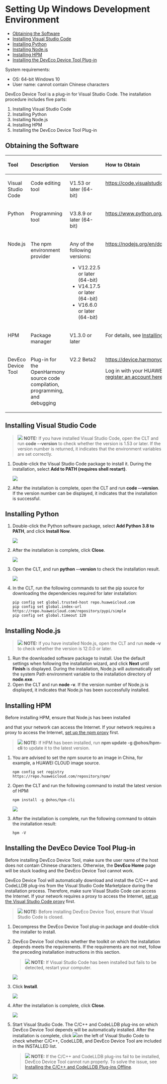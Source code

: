 # Setting Up Windows Development Environment<a name="EN-US_TOPIC_0000001124187462"></a>

-   [Obtaining the Software](#en-us_topic_0000001058091994_section1483143015558)
-   [Installing Visual Studio Code](#en-us_topic_0000001058091994_section71401018163318)
-   [Installing Python](#en-us_topic_0000001058091994_section16266553175320)
-   [Installing Node.js](#en-us_topic_0000001058091994_section5353233124511)
-   [Installing HPM](#en-us_topic_0000001058091994_section173054793610)
-   [Installing the DevEco Device Tool Plug-in](#en-us_topic_0000001058091994_section4336315185716)

System requirements:

-   OS: 64-bit Windows 10
-   User name: cannot contain Chinese characters

DevEco Device Tool is a plug-in for Visual Studio Code. The installation procedure includes five parts:

1.  Installing Visual Studio Code
2.  Installing Python
3.  Installing Node.js
4.  Installing HPM
5.  Installing the DevEco Device Tool Plug-in

## Obtaining the Software<a name="en-us_topic_0000001058091994_section1483143015558"></a>

<a name="en-us_topic_0000001058091994_table12730195765616"></a>
<table><thead align="left"><tr id="en-us_topic_0000001058091994_row6730125785610"><th class="cellrowborder" valign="top" width="19.49%" id="mcps1.1.5.1.1"><p id="en-us_topic_0000001058091994_p1573065716561"><a name="en-us_topic_0000001058091994_p1573065716561"></a><a name="en-us_topic_0000001058091994_p1573065716561"></a>Tool</p>
</th>
<th class="cellrowborder" valign="top" width="20.5%" id="mcps1.1.5.1.2"><p id="en-us_topic_0000001058091994_p197306572566"><a name="en-us_topic_0000001058091994_p197306572566"></a><a name="en-us_topic_0000001058091994_p197306572566"></a>Description</p>
</th>
<th class="cellrowborder" valign="top" width="20.03%" id="mcps1.1.5.1.3"><p id="en-us_topic_0000001058091994_p373085711569"><a name="en-us_topic_0000001058091994_p373085711569"></a><a name="en-us_topic_0000001058091994_p373085711569"></a>Version</p>
</th>
<th class="cellrowborder" valign="top" width="39.98%" id="mcps1.1.5.1.4"><p id="en-us_topic_0000001058091994_p197309576566"><a name="en-us_topic_0000001058091994_p197309576566"></a><a name="en-us_topic_0000001058091994_p197309576566"></a>How to Obtain</p>
</th>
</tr>
</thead>
<tbody><tr id="en-us_topic_0000001058091994_row12730155765618"><td class="cellrowborder" valign="top" width="19.49%" headers="mcps1.1.5.1.1 "><p id="en-us_topic_0000001058091994_p123931728135713"><a name="en-us_topic_0000001058091994_p123931728135713"></a><a name="en-us_topic_0000001058091994_p123931728135713"></a>Visual Studio Code</p>
</td>
<td class="cellrowborder" valign="top" width="20.5%" headers="mcps1.1.5.1.2 "><p id="en-us_topic_0000001058091994_p12332194816317"><a name="en-us_topic_0000001058091994_p12332194816317"></a><a name="en-us_topic_0000001058091994_p12332194816317"></a>Code editing tool</p>
</td>
<td class="cellrowborder" valign="top" width="20.03%" headers="mcps1.1.5.1.3 "><p id="en-us_topic_0000001058091994_p711918919618"><a name="en-us_topic_0000001058091994_p711918919618"></a><a name="en-us_topic_0000001058091994_p711918919618"></a>V1.53 or later (64-bit)</p>
</td>
<td class="cellrowborder" valign="top" width="39.98%" headers="mcps1.1.5.1.4 "><p id="en-us_topic_0000001058091994_p2721438193710"><a name="en-us_topic_0000001058091994_p2721438193710"></a><a name="en-us_topic_0000001058091994_p2721438193710"></a><a href="https://code.visualstudio.com/Download" target="_blank" rel="noopener noreferrer">https://code.visualstudio.com/Download</a></p>
</td>
</tr>
<tr id="en-us_topic_0000001058091994_row187311257185619"><td class="cellrowborder" valign="top" width="19.49%" headers="mcps1.1.5.1.1 "><p id="en-us_topic_0000001058091994_p21270444579"><a name="en-us_topic_0000001058091994_p21270444579"></a><a name="en-us_topic_0000001058091994_p21270444579"></a>Python</p>
</td>
<td class="cellrowborder" valign="top" width="20.5%" headers="mcps1.1.5.1.2 "><p id="en-us_topic_0000001058091994_p547205817316"><a name="en-us_topic_0000001058091994_p547205817316"></a><a name="en-us_topic_0000001058091994_p547205817316"></a>Programming tool</p>
</td>
<td class="cellrowborder" valign="top" width="20.03%" headers="mcps1.1.5.1.3 "><p id="en-us_topic_0000001058091994_p1991315166416"><a name="en-us_topic_0000001058091994_p1991315166416"></a><a name="en-us_topic_0000001058091994_p1991315166416"></a>V3.8.9 or later (64-bit)</p>
</td>
<td class="cellrowborder" valign="top" width="39.98%" headers="mcps1.1.5.1.4 "><p id="en-us_topic_0000001058091994_p108321457411"><a name="en-us_topic_0000001058091994_p108321457411"></a><a name="en-us_topic_0000001058091994_p108321457411"></a><a href="https://www.python.org/downloads/" target="_blank" rel="noopener noreferrer">https://www.python.org/downloads/</a></p>
</td>
</tr>
<tr id="en-us_topic_0000001058091994_row117316576562"><td class="cellrowborder" valign="top" width="19.49%" headers="mcps1.1.5.1.1 "><p id="en-us_topic_0000001058091994_p16405151165717"><a name="en-us_topic_0000001058091994_p16405151165717"></a><a name="en-us_topic_0000001058091994_p16405151165717"></a>Node.js</p>
</td>
<td class="cellrowborder" valign="top" width="20.5%" headers="mcps1.1.5.1.2 "><p id="en-us_topic_0000001058091994_p1773185765616"><a name="en-us_topic_0000001058091994_p1773185765616"></a><a name="en-us_topic_0000001058091994_p1773185765616"></a>The npm environment provider</p>
</td>
<td class="cellrowborder" valign="top" width="20.03%" headers="mcps1.1.5.1.3 "><p id="en-us_topic_0000001058091994_p16304104120181"><a name="en-us_topic_0000001058091994_p16304104120181"></a><a name="en-us_topic_0000001058091994_p16304104120181"></a>Any of the following versions:</p>
<a name="en-us_topic_0000001058091994_ul875854471719"></a><a name="en-us_topic_0000001058091994_ul875854471719"></a><ul id="en-us_topic_0000001058091994_ul875854471719"><li>V12.22.5 or later (64-bit)</li><li>V14.17.5 or later (64-bit)</li><li>V16.6.0 or later (64-bit)</li></ul>
</td>
<td class="cellrowborder" valign="top" width="39.98%" headers="mcps1.1.5.1.4 "><p id="en-us_topic_0000001058091994_p9200911141112"><a name="en-us_topic_0000001058091994_p9200911141112"></a><a name="en-us_topic_0000001058091994_p9200911141112"></a><a href="https://nodejs.org/en/download/" target="_blank" rel="noopener noreferrer">https://nodejs.org/en/download/</a></p>
</td>
</tr>
<tr id="en-us_topic_0000001058091994_row6731105715561"><td class="cellrowborder" valign="top" width="19.49%" headers="mcps1.1.5.1.1 "><p id="en-us_topic_0000001058091994_p2081865318571"><a name="en-us_topic_0000001058091994_p2081865318571"></a><a name="en-us_topic_0000001058091994_p2081865318571"></a>HPM</p>
</td>
<td class="cellrowborder" valign="top" width="20.5%" headers="mcps1.1.5.1.2 "><p id="en-us_topic_0000001058091994_p1632215161040"><a name="en-us_topic_0000001058091994_p1632215161040"></a><a name="en-us_topic_0000001058091994_p1632215161040"></a>Package manager</p>
</td>
<td class="cellrowborder" valign="top" width="20.03%" headers="mcps1.1.5.1.3 "><p id="en-us_topic_0000001058091994_p773185715566"><a name="en-us_topic_0000001058091994_p773185715566"></a><a name="en-us_topic_0000001058091994_p773185715566"></a>V1.3.0 or later</p>
</td>
<td class="cellrowborder" valign="top" width="39.98%" headers="mcps1.1.5.1.4 "><p id="en-us_topic_0000001058091994_p14731125745610"><a name="en-us_topic_0000001058091994_p14731125745610"></a><a name="en-us_topic_0000001058091994_p14731125745610"></a>For details, see <a href="#en-us_topic_0000001058091994_section173054793610">Installing HPM</a>.</p>
</td>
</tr>
<tr id="en-us_topic_0000001058091994_row13317205645717"><td class="cellrowborder" valign="top" width="19.49%" headers="mcps1.1.5.1.1 "><p id="en-us_topic_0000001058091994_p143411112587"><a name="en-us_topic_0000001058091994_p143411112587"></a><a name="en-us_topic_0000001058091994_p143411112587"></a>DevEco Device Tool</p>
</td>
<td class="cellrowborder" valign="top" width="20.5%" headers="mcps1.1.5.1.2 "><p id="en-us_topic_0000001058091994_p1690316506517"><a name="en-us_topic_0000001058091994_p1690316506517"></a><a name="en-us_topic_0000001058091994_p1690316506517"></a>Plug-in for the OpenHarmony source code compilation, programming, and debugging</p>
</td>
<td class="cellrowborder" valign="top" width="20.03%" headers="mcps1.1.5.1.3 "><p id="en-us_topic_0000001058091994_p113171956185715"><a name="en-us_topic_0000001058091994_p113171956185715"></a><a name="en-us_topic_0000001058091994_p113171956185715"></a>V2.2 Beta2</p>
</td>
<td class="cellrowborder" valign="top" width="39.98%" headers="mcps1.1.5.1.4 "><p id="en-us_topic_0000001058091994_p3503163074720"><a name="en-us_topic_0000001058091994_p3503163074720"></a><a name="en-us_topic_0000001058091994_p3503163074720"></a><a href="https://device.harmonyos.com/cn/ide#download_beta" target="_blank" rel="noopener noreferrer">https://device.harmonyos.com/cn/ide#download_beta</a></p>
<p id="en-us_topic_0000001058091994_p23171856135717"><a name="en-us_topic_0000001058091994_p23171856135717"></a><a name="en-us_topic_0000001058091994_p23171856135717"></a>Log in with your HUAWEI ID to download it. You can <a href="https://developer.huawei.com/consumer/en/doc/start/registration-and-verification-0000001053628148" target="_blank" rel="noopener noreferrer">register an account here</a>.</p>
</td>
</tr>
</tbody>
</table>

## Installing Visual Studio Code<a name="en-us_topic_0000001058091994_section71401018163318"></a>

>![](../public_sys-resources/icon-note.gif) **NOTE:** 
>If you have installed Visual Studio Code, open the CLT and run  **code --version**  to check whether the version is 1.53 or later. If the version number is returned, it indicates that the environment variables are set correctly.

1.  Double-click the Visual Studio Code package to install it. During the installation, select  **Add to PATH \(requires shell restart\)**.

    ![](figure/installing-visual-studio-code.png)

2.  After the installation is complete, open the CLT and run  **code --version**. If the version number can be displayed, it indicates that the installation is successful.

## Installing Python<a name="en-us_topic_0000001058091994_section16266553175320"></a>

1.  Double-click the Python software package, select  **Add Python 3.8 to PATH**, and click  **Install Now**.

    ![](figure/installing-python.png)

2.  After the installation is complete, click  **Close**.

    ![](figure/setup-was-successful.png)

3.  Open the CLT, and run  **python --version**  to check the installation result.

    ![](figure/checking-the-installation-result.png)

4.  In the CLT, run the following commands to set the pip source for downloading the dependencies required for later installation:

    ```
    pip config set global.trusted-host repo.huaweicloud.com
    pip config set global.index-url https://repo.huaweicloud.com/repository/pypi/simple
    pip config set global.timeout 120
    ```


## Installing Node.js<a name="en-us_topic_0000001058091994_section5353233124511"></a>

>![](../public_sys-resources/icon-note.gif) **NOTE:** 
>If you have installed Node.js, open the CLT and run  **node -v**  to check whether the version is 12.0.0 or later.

1.  Run the downloaded software package to install. Use the default settings when following the installation wizard, and click  **Next**  until  **Finish**  is displayed. During the installation, Node.js will automatically set the system Path environment variable to the installation directory of  **node.exe**.
2.  Open the CLT and run  **node -v**. If the version number of Node.js is displayed, it indicates that Node.js has been successfully installed.

## Installing HPM<a name="en-us_topic_0000001058091994_section173054793610"></a>

Before installing HPM, ensure that Node.js has been installed

and that your network can access the Internet. If your network requires a proxy to access the Internet,  [set up the npm proxy](https://device.harmonyos.com/en/docs/ide/user-guides/npm_proxy-0000001054491032)  first.

>![](../public_sys-resources/icon-note.gif) **NOTE:** 
>If HPM has been installed, run  **npm update -g @ohos/hpm-cli**  to update it to the latest version.

1.  You are advised to set the npm source to an image in China, for example, a HUAWEI CLOUD image source.

    ```
    npm config set registry https://repo.huaweicloud.com/repository/npm/
    ```

2.  Open the CLT and run the following command to install the latest version of HPM:

    ```
    npm install -g @ohos/hpm-cli
    ```

    ![](figure/hpm-version.png)

3.  After the installation is complete, run the following command to obtain the installation result:

    ```
    hpm -V
    ```


## Installing the DevEco Device Tool Plug-in<a name="en-us_topic_0000001058091994_section4336315185716"></a>

Before installing DevEco Device Tool, make sure the user name of the host does not contain Chinese characters. Otherwise, the  **DevEco Home**  page will be stuck loading and the DevEco Device Tool cannot work.

DevEco Device Tool will automatically download and install the C/C++ and CodeLLDB plug-ins from the Visual Studio Code Marketplace during the installation process. Therefore, make sure Visual Studio Code can access the Internet. If your network requires a proxy to access the Internet,  [set up the Visual Studio Code proxy](https://device.harmonyos.com/en/docs/ide/user-guides/vscode_proxy-0000001074231144)  first.

>![](../public_sys-resources/icon-note.gif) **NOTE:** 
>Before installing DevEco Device Tool, ensure that Visual Studio Code is closed.

1.  Decompress the DevEco Device Tool plug-in package and double-click the installer to install.
2.  DevEco Device Tool checks whether the toolkit on which the installation depends meets the requirements. If the requirements are not met, follow the preceding installation instructions in this section.

    >![](../public_sys-resources/icon-note.gif) **NOTE:** 
    >If Visual Studio Code has been installed but fails to be detected, restart your computer.

    ![](figure/installing-the-deveco-device-tool.png)

3.  Click  **Install**.

    ![](figure/install.png)

4.  After the installation is complete, click  **Close**.

    ![](figure/installation-complete.png)

5.  Start Visual Studio Code. The C/C++ and CodeLLDB plug-ins on which DevEco Device Tool depends will be automatically installed. After the installation is complete, click ![](figure/button.png)on the left of Visual Studio Code to check whether C/C++, CodeLLDB, and DevEco Device Tool are included in the INSTALLED list.

    >![](../public_sys-resources/icon-note.gif) **NOTE:** 
    >If the C/C++ and CodeLLDB plug-ins fail to be installed, DevEco Device Tool cannot run properly. To solve the issue, see  [Installing the C/C++ and CodeLLDB Plug-ins Offline](https://device.harmonyos.com/en/docs/ide/user-guides/offline_plugin_install-0000001074376846).

    ![](figure/visual-studio-code.png)


